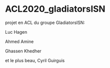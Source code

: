 # ACL2020_gladiatorsISN
projet en ACL du groupe GladiatorsISN:

Luc Hagen

Ahmed Amine

Ghassen Khedher

et le plus beau,
Cyril Guirguis

